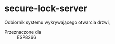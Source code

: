 # secure-lock-server

Odbiornik systemu wykrywającego otwarcia drzwi,

<dl>
  <dt>Przeznaczone dla</dt>
  <dd>ESP8266</dd>
</dl>